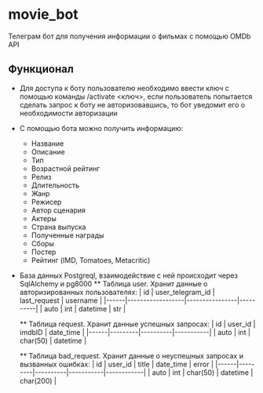 # movie_bot
Телеграм бот для получения информации о фильмах с помощью OMDb API
## Функционал
* Для доступа к боту пользователю необходимо ввести ключ с помощью команды /activate <ключ>, если пользователь попытается сделать запрос к боту не авторизовавшись, то бот уведомит его о необходимости авторизации
* С помощью бота можно получить информацию:
    - Название
    - Описание
    - Тип
    - Возрастной рейтинг
    - Релиз
    - Длительность
    - Жанр
    - Режисер
    - Автор сценария
    - Актеры
    - Страна выпуска
    - Полученные награды
    - Сборы
    - Постер
    - Рейтинг (IMD, Tomatoes, Metacritic)
* База данных Postgreql, взаимодействие с ней происходит через SqlAlchemy и pg8000
    ** Таблица user. Хранит данные о авторизированных пользователях:
      |  id  | user_telegram_id |  last_request  | username |
      |------|------------------|----------------|----------|
      | auto |        int       |     datetime   |    str   |
      
    ** Таблица request. Хранит данные успешных запросах:
      |  id  | user_id |  imdbID  | date_time |
      |------|---------|----------|-----------|
      | auto |   int   | char(50) |  datetime |
    
    ** Таблица bad_request. Хранит данные о неуспешных запросах и вызванных ошибках:
    |  id  | user_id |   title  | date_time |    error   |
    |------|---------|----------|-----------|------------|
    | auto |   int   | char(50) |  datetime |  char(200) |
